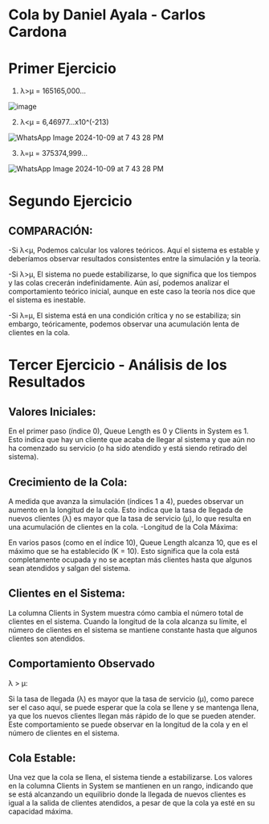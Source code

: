 # Cola by Daniel Ayala - Carlos Cardona 
# Primer Ejercicio
1. λ>μ = 165165,000...
   
![image](https://github.com/user-attachments/assets/d3a45136-f420-4ccd-9338-6b6bb113a516)

2. λ<μ = 6,46977...x10^(-213)

![WhatsApp Image 2024-10-09 at 7 43 28 PM](https://github.com/user-attachments/assets/182844fe-c039-49e8-88b8-9ac3eb758870)

3. λ=μ = 375374,999...

![WhatsApp Image 2024-10-09 at 7 43 28 PM](https://github.com/user-attachments/assets/b94d1b47-6621-4534-851b-f9f206439c33)


# Segundo Ejercicio 

## COMPARACIÓN:

-Si
λ<μ, Podemos calcular los valores teóricos. Aquí el sistema es estable y deberíamos observar resultados consistentes entre la simulación y la teoría.

-Si
λ>μ, El sistema no puede estabilizarse, lo que significa que los tiempos y las colas crecerán indefinidamente. Aún así, podemos analizar el comportamiento teórico inicial, aunque en este caso la teoría nos dice que el sistema es inestable.

-Si
λ=μ, El sistema está en una condición crítica y no se estabiliza; sin embargo, teóricamente, podemos observar una acumulación lenta de clientes en la cola.

# Tercer Ejercicio - Análisis de los Resultados

## Valores Iniciales:

En el primer paso (índice 0), Queue Length es 0 y Clients in System es 1. Esto indica que hay un cliente que acaba de llegar al sistema y que aún no ha comenzado su servicio (o ha sido atendido y está siendo retirado del sistema).

## Crecimiento de la Cola:

A medida que avanza la simulación (índices 1 a 4), puedes observar un aumento en la longitud de la cola. Esto indica que la tasa de llegada de nuevos clientes (λ) es mayor que la tasa de servicio (μ), lo que resulta en una acumulación de clientes en la cola.
-Longitud de la Cola Máxima:

En varios pasos (como en el índice 10), Queue Length alcanza 10, que es el máximo que se ha establecido (K = 10). Esto significa que la cola está completamente ocupada y no se aceptan más clientes hasta que algunos sean atendidos y salgan del sistema.

## Clientes en el Sistema:

La columna Clients in System muestra cómo cambia el número total de clientes en el sistema. Cuando la longitud de la cola alcanza su límite, el número de clientes en el sistema se mantiene constante hasta que algunos clientes son atendidos.

## Comportamiento Observado
λ > μ:

Si la tasa de llegada (λ) es mayor que la tasa de servicio (μ), como parece ser el caso aquí, se puede esperar que la cola se llene y se mantenga llena, ya que los nuevos clientes llegan más rápido de lo que se pueden atender. Este comportamiento se puede observar en la longitud de la cola y en el número de clientes en el sistema.

## Cola Estable:

Una vez que la cola se llena, el sistema tiende a estabilizarse. Los valores en la columna Clients in System se mantienen en un rango, indicando que se está alcanzando un equilibrio donde la llegada de nuevos clientes es igual a la salida de clientes atendidos, a pesar de que la cola ya esté en su capacidad máxima.
